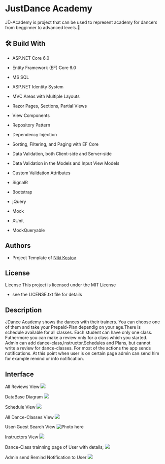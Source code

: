
# JustDance Academy

JD-Academy is project that can be used to represent  academy for dancers from begginner to advanced levels.💃 



## 🛠️ Build With

- ASP.NET Core 6.0
- Entity Framework (EF) Core 6.0

- MS SQL
- ASP.NET Identity System
- MVC Areas with Multiple Layouts
- Razor Pages, Sections, Partial Views
- View Components
- Repository Pattern
- Dependency Injection
- Sorting, Filtering, and Paging with EF Core
- Data Validation, both Client-side and Server-side
- Data Validation in the Models and Input View Models
- Custom Validation Attributes
- SignalR
- Bootstrap
- jQuery
-  Mock
  - XUnit
  - MockQueryable
  



## Authors

-  Project Template of [Niki Kostov](https://github.com/NikolayIT/ASP.NET-Core-Template)






## License


License This project is licensed under the MIT License
 - see the LICENSE.txt file for details


## Description

JDance Academy shows the dances with their trainers.
You can choose one of them and take your Prepaid-Plan
dependig on your age.There is schedule available for all classes. Each student can have only one class.
Futhermore you can make  a review only for a class which you started.
Admin can add dance-class,Instructor,Schedules and Plans,
but cannot write a review for dance-classes.
For most of the actions the app sends notifications.
At this point when user is on certain page admin can send him  for example remind or info notification.






## Interface
All Reviews View
![](https://img.photouploads.com/file/PhotoUploads-com/MgTr.png)

DataBase Diagram
![](https://img.photouploads.com/file/PhotoUploads-com/MgWa.png)


Schedule View
![](https://img.photouploads.com/file/PhotoUploads-com/MgTv.png)

All Dance-Classes View
![](https://img.photouploads.com/file/PhotoUploads-com/MgTF.png)

User-Guest Search View
![Photo here](https://img.photouploads.com/file/PhotoUploads-com/MgTH.png)

Instructors View
![](https://img.photouploads.com/file/PhotoUploads-com/MgTN.png)

Dance-Class trainning page of User with details;
![](https://img.photouploads.com/file/PhotoUploads-com/MgTs.png)


Admin send Remind Notification to User
![](https://img.photouploads.com/file/PhotoUploads-com/MgTu.png)




